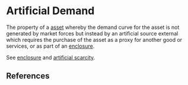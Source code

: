 # Artificial Demand
The property of a [asset](asset) whereby the demand curve for the asset is not generated by market forces but instead by an artificial source external which requires the purchase of the asset as a proxy for another good or services, or as part of an [enclosure](enclosure.md).

See [enclosure](enclosure.md) and [artificial scarcity](artificial-scarcity.md).

## References